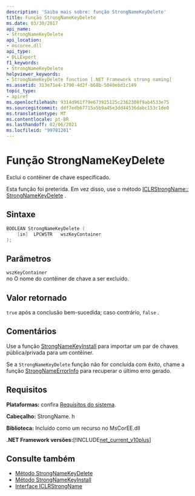 ```yaml
---
description: 'Saiba mais sobre: função StrongNameKeyDelete'
title: Função StrongNameKeyDelete
ms.date: 03/30/2017
api_name:
- StrongNameKeyDelete
api_location:
- mscoree.dll
api_type:
- DLLExport
f1_keywords:
- StrongNameKeyDelete
helpviewer_keywords:
- StrongNameKeyDelete function [.NET Framework strong naming]
ms.assetid: 313e71e4-1790-4d2f-b68b-5040ebd1c149
topic_type:
- apiref
ms.openlocfilehash: 9314d961f79e673925125c2362308f9ab4533e75
ms.sourcegitcommit: ddf7edb67715a5b9a45e3dd44536dabc153c1de0
ms.translationtype: MT
ms.contentlocale: pt-BR
ms.lasthandoff: 02/06/2021
ms.locfileid: "99781201"
---
```

# <a name="strongnamekeydelete-function"></a>Função StrongNameKeyDelete

Exclui o contêiner de chave especificado.

Esta função foi preterida. Em vez disso, use o método [ICLRStrongName:: StrongNameKeyDelete](../hosting/iclrstrongname-strongnamekeydelete-method.md) .

## <a name="syntax"></a>Sintaxe

```cpp
BOOLEAN StrongNameKeyDelete (
    [in]  LPCWSTR   wszKeyContainer
);
```

## <a name="parameters"></a>Parâmetros

`wszKeyContainer`\
no O nome do contêiner de chave a ser excluído.

## <a name="return-value"></a>Valor retornado

`true` após a conclusão bem-sucedida; caso contrário, `false` .

## <a name="remarks"></a>Comentários

Use a função [StrongNameKeyInstall](strongnamekeyinstall-function.md) para importar um par de chaves pública/privada para um contêiner.

Se a `StrongNameKeyDelete` função não for concluída com êxito, chame a função [StrongNameErrorInfo](strongnameerrorinfo-function.md) para recuperar o último erro gerado.

## <a name="requirements"></a>Requisitos

**Plataformas:** confira [Requisitos do sistema](../../get-started/system-requirements.md).

**Cabeçalho:** StrongName. h

**Biblioteca:** Incluído como um recurso no MsCorEE.dll

**.NET Framework versões:**[!INCLUDE[net_current_v10plus](../../../../includes/net-current-v10plus-md.md)]

## <a name="see-also"></a>Consulte também

- [Método StrongNameKeyDelete](../hosting/iclrstrongname-strongnamekeydelete-method.md)
- [Método StrongNameKeyInstall](../hosting/iclrstrongname-strongnamekeyinstall-method.md)
- [Interface ICLRStrongName](../hosting/iclrstrongname-interface.md)
